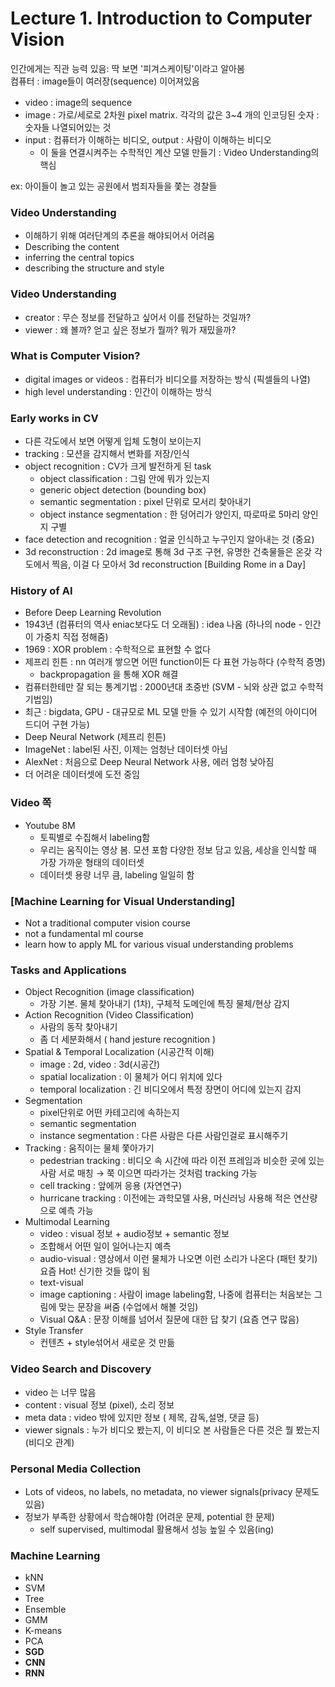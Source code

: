 # Lecture 1. Introduction to Computer Vision

인간에게는 직관 능력 있음: 딱 보면 '피겨스케이팅'이라고 알아봄  
컴퓨터 : image들이 여러장(sequence) 이어져있음 

- video : image의 sequence
- image :  가로/세로로 2차원 pixel matrix. 각각의 값은 3~4 개의 인코딩된 숫자 : 숫자들 나열되어있는 것
- input : 컴퓨터가 이해하는 비디오, output : 사람이 이해하는 비디오
    - 이 둘을 연결시켜주는 수학적인 계산 모델 만들기 : Video Understanding의 핵심  


ex: 아이들이 놀고 있는 공원에서 범죄자들을 쫓는 경찰들
### Video Understanding
- 이해하기 위해 여러단계의 추론을 해야되어서 어려움
- Describing the content
- inferring the central topics
- describing the structure and style


### Video Understanding
- creator : 무슨 정보를 전달하고 싶어서 이를 전달하는 것일까?
- viewer : 왜 볼까? 얻고 싶은 정보가 뭘까? 뭐가 재밌을까?


### What is Computer Vision?
- digital images or videos : 컴퓨터가 비디오를 저장하는 방식 (픽셀들의 나열)
- high level understanding : 인간이 이해하는 방식


### Early works in CV
- 다른 각도에서 보면 어떻게 입체 도형이 보이는지
- tracking :  모션을 감지해서 변화를 저장/인식
- object recognition :  CV가 크게 발전하게 된 task
    - object classification : 그림 안에 뭐가 있는지
    - generic object detection (bounding box)
    - semantic segmentation : pixel 단위로 모서리 찾아내기
    - object instance segmentation : 한 덩어리가 양인지, 따로따로 5마리 양인지 구별
- face detection and recognition : 얼굴 인식하고 누구인지 알아내는 것 (중요)
- 3d reconstruction : 2d image로 통해 3d 구조 구현, 유명한 건축물들은 온갖 각도에서 찍음, 이걸 다 모아서 3d reconstruction [Building Rome in a Day]

### History of AI
- Before Deep Learning Revolution
- 1943년 (컴퓨터의 역사 eniac보다도 더 오래됨) : idea 나옴 (하나의 node - 인간이 가중치 직접 정해줌)
- 1969 : XOR problem : 수학적으로 표현할 수 없다
- 제프리 힌튼 : nn 여러개 쌓으면 어떤 function이든 다 표현 가능하다 (수학적 증명)
    - backpropagation 을 통해 XOR 해결
- 컴퓨터한테만 잘 되는 통계기법 : 2000년대 초중반 (SVM - 뇌와 상관 없고 수학적 기법임)
- 최근 : bigdata, GPU - 대규모로 ML 모델 만들 수 있기 시작함 (예전의 아이디어 드디어 구현 가능)
- Deep Neural Network (제프리 힌튼)
- ImageNet : label된 사진, 이제는 엄청난 데이터셋 아님
- AlexNet : 처음으로 Deep Neural Network 사용, 에러 엄청 낮아짐
- 더 어려운 데이터셋에 도전 중임

### Video 쪽
- Youtube 8M
    - 토픽별로 수집해서 labeling함
    - 우리는 움직이는 영상 봄. 모션 포함 다양한 정보 담고 있음, 세상을 인식할 때 가장 가까운 형태의 데이터셋
    - 데이터셋 용량 너무 큼, labeling 일일히 함

### [Machine Learning for Visual Understanding]

- Not a traditional computer vision course
- not a fundamental ml course
- learn how to apply ML for various visual understanding problems

### Tasks and Applications
- Object Recognition (image classification)
    - 가장 기본. 물체 찾아내기 (1차),  구체적 도메인에 특징 물체/현상 감지
- Action Recognition (Video Classification)
    - 사람의 동작 찾아내기
    - 좀 더 세분화해서 ( hand jesture recognition )
- Spatial & Temporal Localization (시공간적 이해)
    - image : 2d, video : 3d(시공간)
    - spatial localization : 이 물체가 어디 위치에 있다
    - temporal localization :  긴 비디오에서 특정 장면이 어디에 있는지 감지
- Segmentation
    - pixel단위로 어떤 카테고리에 속하는지
    - semantic segmentation
    - instance segmentation : 다른 사람은 다른 사람인걸로 표시해주기
- Tracking : 움직이는 물체 쫓아가기
    - pedestrian tracking : 비디오 속 시간에 따라 이전 프레임과 비슷한 곳에 있는 사람 서로 매칭 → 쭉 이으면 따라가는 것처럼 tracking 가능
    - cell tracking : 앞에꺼 응용 (자연연구)
    - hurricane tracking : 이전에는 과학모델 사용, 머신러닝 사용해 적은 연산량으로 예측 가능
- Multimodal Learning
    - video : visual 정보 + audio정보 +  semantic 정보
    - 조합해서 어떤 일이 일어나는지 예측
    - audio-visual : 영상에서 이런 물체가 나오면 이런 소리가 나온다 (패턴 찾기) 요즘 Hot! 신기한 것들 많이 됨
    - text-visual
    - image captioning : 사람이 image labeling함, 나중에 컴퓨터는 처음보는 그림에 맞는 문장을 써줌 (수업에서 해볼 것임)
    - Visual Q&A : 문장 이해를 넘어서 질문에 대한 답 찾기 (요즘 연구 많음)
- Style Transfer
    - 컨텐츠 + style섞어서 새로운 것 만듦
    

### Video Search and Discovery
- video 는 너무 많음
- content : visual 정보 (pixel),  소리 정보
- meta data : video 밖에 있지만 정보 ( 제목, 감독,설명, 댓글 등)
- viewer signals : 누가 비디오 봤는지, 이 비디오 본 사람들은 다른 것은 뭘 봤는지(비디오 관계)

### Personal Media Collection
- Lots of videos, no labels, no metadata, no viewer signals(privacy 문제도 있음)
- 정보가 부족한 상황에서 학습해야함 (어려운 문제, potential 한 문제)
    - self supervised, multimodal 활용해서 성능 높일 수 있음(ing)

### Machine Learning
- kNN
- SVM
- Tree
- Ensemble
- GMM
- K-means
- PCA
- **SGD**
- **CNN**
- **RNN**
